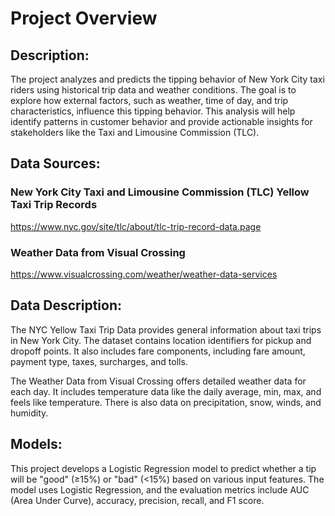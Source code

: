 # Project Overview

## Description:
The project analyzes and predicts the tipping behavior of New York City taxi riders using historical trip data and weather conditions. The goal is to explore how external factors, such as weather, time of day, and trip characteristics, influence this tipping behavior. This analysis will help identify patterns in customer behavior and provide actionable insights for stakeholders like the Taxi and Limousine Commission (TLC). 

## Data Sources:
### New York City Taxi and Limousine Commission (TLC) Yellow Taxi Trip Records 
https://www.nyc.gov/site/tlc/about/tlc-trip-record-data.page 
### Weather Data from Visual Crossing
https://www.visualcrossing.com/weather/weather-data-services

## Data Description:
The NYC Yellow Taxi Trip Data provides general information about taxi trips in New York City. The dataset contains location identifiers for pickup and dropoff points. It also includes fare components, including fare amount, payment type, taxes, surcharges, and tolls. 

The Weather Data from Visual Crossing offers detailed weather data for each day. It includes temperature data like the daily average, min, max, and feels like temperature. There is also data on precipitation, snow, winds, and humidity. 

## Models:
This project develops a Logistic Regression model to predict whether a tip will be "good" (≥15%) or "bad" (<15%) based on various input features. The model uses Logistic Regression, and the evaluation metrics include AUC (Area Under Curve), accuracy, precision, recall, and F1 score.
